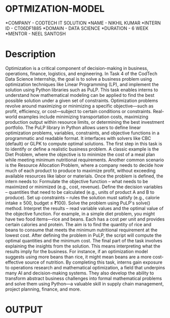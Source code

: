 # OPTMIZATION-MODEL
*COMPANY - CODTECH IT SOLUTION
*NAME - NIKHIL KUMAR
*INTERN ID - CT06DF1885
*DOMAIN - DATA SCIENCE
*DURATION - 6 WEEK
*MENTOR - NEEL SANTOSH
# Description
Optimization is a critical component of decision-making in business, operations, finance, logistics, and engineering. In Task 4 of the CodTech Data Science Internship, the goal is to solve a business problem using optimization techniques like Linear Programming (LP), and implement the solution using Python libraries such as PuLP. This task enables interns to understand how mathematical modeling can be applied to find the best possible solution under a given set of constraints.
Optimization problems revolve around maximizing or minimizing a specific objective—such as profit, efficiency, or cost—subject to certain conditions or constraints. Real-world examples include minimizing transportation costs, maximizing production output within resource limits, or determining the best investment portfolio.
The PuLP library in Python allows users to define linear optimization problems, variables, constraints, and objective functions in a programmatic and readable format. It interfaces with solvers like CBC (default) or GLPK to compute optimal solutions.
The first step in this task is to identify or define a realistic business problem. A classic example is the Diet Problem, where the objective is to minimize the cost of a meal plan while meeting minimum nutritional requirements. Another common scenario is the Resource Allocation Problem, where a company needs to decide how much of each product to produce to maximize profit, without exceeding available resources like labor or materials.
Once the problem is defined, the intern needs to:
Formulate the objective function – what needs to be maximized or minimized (e.g., cost, revenue).
Define the decision variables – quantities that need to be calculated (e.g., units of product A and B to produce).
Set up constraints – rules the solution must satisfy (e.g., calorie intake ≥ 500, budget ≤ ₹100).
Solve the problem using PuLP's solve() method.
Interpret the results – read variable values and the optimal value of the objective function.
For example, in a simple diet problem, you might have two food items—rice and beans. Each has a cost per unit and provides certain calories and protein. The aim is to find the quantity of rice and beans to consume that meets the minimum nutritional requirement at the lowest cost. After defining the problem in PuLP, the script will compute the optimal quantities and the minimum cost.
The final part of the task involves explaining the insights from the solution. This means interpreting what the results imply for the business. For instance, if an optimization model suggests using more beans than rice, it might mean beans are a more cost-effective source of nutrition.
By completing this task, interns gain exposure to operations research and mathematical optimization, a field that underpins many AI and decision-making systems. They also develop the ability to transform abstract business challenges into formal mathematical problems and solve them using Python—a valuable skill in supply chain management, project planning, finance, and more.
# OUTPUT
